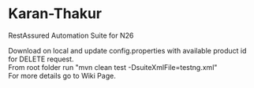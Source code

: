 # Karan-Thakur
RestAssured Automation Suite for N26

Download on local and update config.properties with available product id for DELETE request.   
From root folder run "mvn clean test -DsuiteXmlFile=testng.xml"   
For more details go to Wiki Page.
